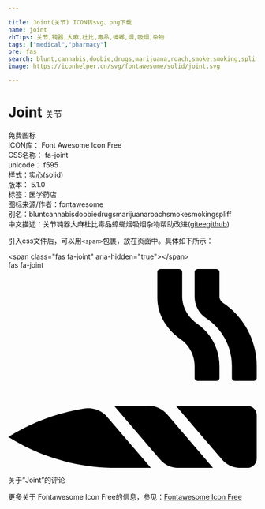 ```yaml
---

title: Joint(关节) ICON转svg、png下载
name: joint
zhTips: 关节,钝器,大麻,杜比,毒品,蟑螂,烟,吸烟,杂物
tags: ["medical","pharmacy"]
pre: fas
search: blunt,cannabis,doobie,drugs,marijuana,roach,smoke,smoking,spliff
image: https://iconhelper.cn/svg/fontawesome/solid/joint.svg

---
```


# Joint  <small style="font-size: 60%;font-weight: 100">关节</small>


<div class="detail-page">
<p>
<span><span class="badge-success badge">免费图标</span> </span>
<br/>
<span>
ICON库：
<span class="badge-secondary badge">Font Awesome Icon Free</span> 
</span>
<br/>
<span>
CSS名称：
<span class="badge-secondary badge">fa-joint</span> 
</span>
<br/>
<span>
unicode：
<span class="badge-secondary badge">f595</span> 
<copy-btn content='f595' btn-title=""></copy-btn>
<copy-btn :content='String.fromCodePoint(parseInt("f595", 16))' btn-title="复制U"></copy-btn>
</span><br/><span>样式：<span class="badge-light badge">实心(solid)</span></span>
<br/>
<span>
版本：
<span class="badge-secondary badge">5.1.0</span> 
</span><br/><span>标签：<span class="badge-light badge"><router-link to="/tags/medical.html">医学</router-link></span><span class="badge-light badge"><router-link to="/tags/pharmacy.html">药店</router-link></span></span>
<br/>
<span>图标来源/作者：<span class="badge-light badge">fontawesome</span></span> 
<br/>
<span>别名：<span class="badge-light badge">blunt</span><span class="badge-light badge">cannabis</span><span class="badge-light badge">doobie</span><span class="badge-light badge">drugs</span><span class="badge-light badge">marijuana</span><span class="badge-light badge">roach</span><span class="badge-light badge">smoke</span><span class="badge-light badge">smoking</span><span class="badge-light badge">spliff</span></span><br/><span class="zh-detail">中文描述：<span class="badge-primary badge">关节</span><span class="badge-primary badge">钝器</span><span class="badge-primary badge">大麻</span><span class="badge-primary badge">杜比</span><span class="badge-primary badge">毒品</span><span class="badge-primary badge">蟑螂</span><span class="badge-primary badge">烟</span><span class="badge-primary badge">吸烟</span><span class="badge-primary badge">杂物</span><span class="help-link"><span>帮助改进</span>(<a href="https://gitee.com/liuwave/icon-helper/edit/master/json/fontawesome/solid/joint.json" target="_blank" rel="noopener noreferrer">gitee</a><a href="https://github.com/liuwave/icon-helper/edit/master/json/fontawesome/solid/joint.json" target="_blank" rel="noopener noreferrer">github</a></span>)</span><br/>
</p>
</div>
<div class="alert alert-dark">
  <i class="fas fa-joint fa-xs"></i>
  <i class="fas fa-joint fa-sm"></i>
  <i class="fas fa-joint fa-lg"></i>
  <i class="fas fa-joint fa-2x"></i>
  <i class="fas fa-joint fa-3x"></i>
  <i class="fas fa-joint fa-5x"></i>
  <i class="fas fa-joint fa-7x"></i>
</div>
<div>
  <p>引入css文件后，可以用<code>&lt;span&gt;</code>包裹，放在页面中。具体如下所示：    
  </p>
  <div class="alert alert-primary" style="font-size: 14px">
    &lt;span class="fas fa-joint" aria-hidden="true"&gt;&lt;/span&gt;
    <copy-btn content='<span class="fas fa-joint" aria-hidden="true"></span>'></copy-btn>
  </div>
  <div class="alert alert-secondary">
    <i class="fas fa-joint"
    style="font-size: 24px"
    aria-hidden="true"></i> fas fa-joint
    <copy-btn content="fas fa-joint" btn-title="复制图标名称"></copy-btn>
  </div>
</div>
<div id="svg" class="svg-wrap">
<svg xmlns="http://www.w3.org/2000/svg" viewBox="0 0 640 512"><path d="M444.34 181.1c22.38 15.68 35.66 41.16 35.66 68.59V280c0 4.42 3.58 8 8 8h48c4.42 0 8-3.58 8-8v-30.31c0-43.24-21.01-83.41-56.34-108.06C463.85 125.02 448 99.34 448 70.31V8c0-4.42-3.58-8-8-8h-48c-4.42 0-8 3.58-8 8v66.4c0 43.69 24.56 81.63 60.34 106.7zM194.97 358.98C126.03 370.07 59.69 394.69 0 432c83.65 52.28 180.3 80 278.94 80h88.57L254.79 380.49c-14.74-17.2-37.45-25.11-59.82-21.51zM553.28 87.09c-5.67-3.8-9.28-9.96-9.28-16.78V8c0-4.42-3.58-8-8-8h-48c-4.42 0-8 3.58-8 8v62.31c0 22.02 10.17 43.41 28.64 55.39C550.79 153.04 576 199.54 576 249.69V280c0 4.42 3.58 8 8 8h48c4.42 0 8-3.58 8-8v-30.31c0-65.44-32.41-126.19-86.72-162.6zM360.89 352.05c-34.4.06-86.81.15-88.21.17l117.8 137.43A63.987 63.987 0 0 0 439.07 512h88.45L409.57 374.4a63.955 63.955 0 0 0-48.68-22.35zM616 352H432l117.99 137.65A63.987 63.987 0 0 0 598.58 512H616c13.25 0 24-10.75 24-24V376c0-13.26-10.75-24-24-24z"/></svg>
</div>
<detail full-name='fa-joint'></detail>

<Vssue title="关于“Joint”的评论" >关于“Joint”的评论</Vssue>
    
<div><p>更多关于  Fontawesome Icon Free的信息，参见：<a target="_blank" href="https://iconhelper.cn/fontawesome.html">Fontawesome Icon Free</a>
</p></div>
